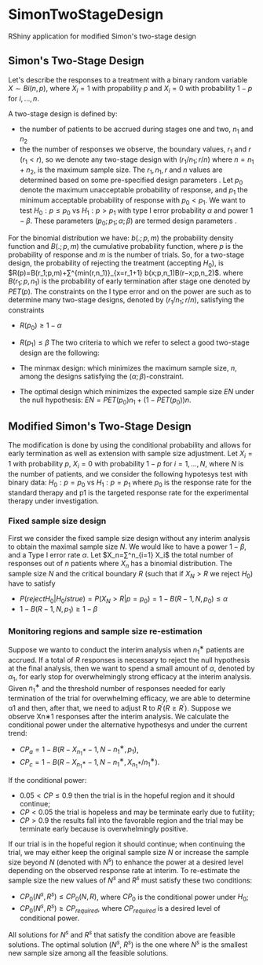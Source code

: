 # SimonTwoStageDesign
RShiny application for modified Simon's two-stage design

## Simon's Two-Stage Design
Let's describe the responses to a treatment with a binary random variable $X∼Bi(n,p)$, where $X_i=1$ with propability $p$ and $X_i=0$ with probability $1−p$ for $i,…,n$. 

A two-stage design is defined by:

- the number of patients to be accrued during stages one and two, $n_1$ and $n_2$
- the the number of responses we observe, the boundary values, $r_1$ and $r$ $(r_1 < r )$,
so we denote any two-stage design with $(r_1/n_1; r/n)$ where $n = n_1 + n_2$, is the maximum sample size.
The $r_1, n_1, r$ and $n$ values are determined based on some pre-specified design parameters . 
Let $p_0$ denote the maximum unacceptable probability of response, and $p_1$ the minimum acceptable probability of response with $p_0 < p_1$.
We want to test $H_0:p≤p_0$ vs $H_1:p>p_1$ with type I error probability $α$ and power $1 − β$. These parameters $(p_0; p_1; α; β)$ are termed design parameters .

For the binomial distribution we have: $b(.;p,m)$ the probability density function and $B(.;p,m)$ the cumulative probability function, where $p$ is the probability of response and $m$ is the number of trials. So, for a two-stage design, the probability of rejecting the treatment (accepting $H_0$), is $R(p)=B(r_1;p,m)+∑^{min(r,n_1)}_{x=r_1+1} b(x;p,n_1)B(r−x;p,n_2)$. where $B(r_1;p,n_1)$ is the probability of early termination after stage one denoted by $PET(p)$. The constraints on the I type error and on the power are such as to determine many two-stage designs, denoted by $(r_1/n_1; r/n)$, satisfying the constraints

- $R(p_0)≥1−α$
- $R(p_1)≤β$
The two criteria to which we refer to select a good two-stage design are the following:

- The minmax design: which minimizes the maximum sample size, $n$, among the designs satisfying the $(α; β)$-constraint.
- The optimal design which minimizes the expected sample size $EN$ under the null hypothesis: $EN=PET(p_0) n_1 + (1−PET(p_0))n$.

## Modified Simon's Two-Stage Design

The modification is done by using the conditional probability and allows for early termination as well as extension with sample size adjustment. 
Let $X_i=1$ with probability $p$, $X_i=0$ with probability $1−p$ for $i=1,...,N$, where $N$ is the number of patients, and we consider the following hypotesys test with binary data: $H_0:p=p_0$ vs $H_1:p=p_1$ where $p_0$ is the response rate for the standard therapy and p1 is the targeted response rate for the experimental therapy under investigation.

### Fixed sample size design
First we consider the fixed sample size design without any interim analysis to obtain the maximal sample size $N$. We would like to have a power $1 − β$, and a Type I error rate $α$. Let $X_n=∑^n_{i=1} X_i$ the total number of responses out of $n$ patients where $X_n$ has a binomial distribution. The sample size $N$ and the critical boundary $R$ (such that if $X_N>R$ we reject $H_0$) have to satisfy

- $P( reject H_0 | H_0 is true ) = P(X_N>R|p=p_0) = 1−B(R−1,N,p_0)≤α$
- $1−B(R−1,N,p_1)≥1−β$
  
### Monitoring regions and sample size re-estimation
Suppose we wanto to conduct the interim analysis when $n^∗_1$ patients are accrued. If a total of $R$ responses is necessary to reject the null hypothesis at the final analysis, then we want to spend a small amount of $α$, denoted by $α_1$, for early stop for overwhelmingly strong efficacy at the interim analysis. Given $n^∗_1$ and the threshold number of responses needed for early termination of the trial for overwhelming efficacy, we are able to determine α1 and then, after that, we need to adjust R to $R^′ (R≥R^′)$. 
Suppose we observe Xn∗1 responses after the interim analysis. We calculate the conditional power under the alternative hypothesys and under the current trend:

- $CP_a=1−B(R−X_{n^∗_1}−1,N− n^∗_1,p_1)$,
- $CP_c=1−B(R−X_{n^∗_1}−1,N− n^∗_1,X_{n^∗_1}/n^∗_1)$.
  
If the conditional power:
- $0.05 < CP \le 0.9$ then the trial is in the hopeful region and it should continue;
- $CP<0.05$ the trial is hopeless and may be terminate early due to futility;
- $CP>0.9$ the results fall into the favorable region and the trial may be terminate early because is overwhelmingly positive.
  
If our trial is in the hopeful region it should continue; when continuing the trial, we may either keep the original sample size $N$ or increase the sample size beyond $N$ (denoted with $N^s$) to enhance the power at a desired level depending on the observed response rate at interim. 
To re-estimate the sample size the new values of $N^s$ and $R^s$ must satisfy these two conditions:

- $CP_0(N^s,R^s)≤CP_0(N,R)$, where $CP_0$ is the conditional power under $H_0$;
- $CP_0(N^s,R^s)≥CP_{required}$, where $CP_{required}$ is a desired level of conditional power.
  
All solutions for $N^s$ and $R^s$ that satisfy the condition above are feasible solutions. The optimal solution ($N^s$, $R^s$) is the one where $N^s$ is the smallest new sample size among all the feasible solutions.

